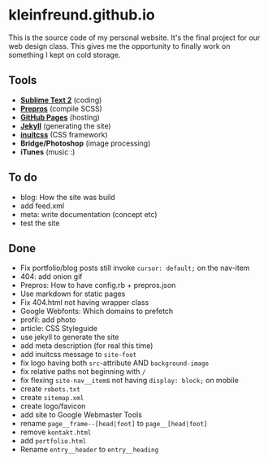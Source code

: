 # kleinfreund.github.io

This is the source code of my personal website. It's the final project for our web design class. This gives me the opportunity to finally work on something I kept on cold storage.

## Tools

- __[Sublime Text 2](http://www.sublimetext.com/)__ (coding)
- __[Prepros](http://alphapixels.com/prepros/)__ (compile SCSS)
- __[GitHub Pages](http://pages.github.com/)__ (hosting)
- __[Jekyll](http://jekyllrb.com/)__ (generating the site)
- __[inuitcss](http://inuitcss.com/)__ (CSS framework)
- __Bridge/Photoshop__ (image processing)
- __iTunes__ (music :)

## To do

- blog: How the site was build
- add feed.xml
- meta: write documentation (concept etc)
- test the site

## Done

- Fix portfolio/blog posts still invoke `cursor: default;` on the nav-item
- 404: add onion gif
- Prepros: How to have config.rb + prepros.json
- Use markdown for static pages
- Fix 404.html not having wrapper class
- Google Webfonts: Which domains to prefetch
- profil: add photo
- article: CSS Styleguide
- use jekyll to generate the site
- add meta description (for real this time)
- add inuitcss message to `site-foot`
- fix logo having both `src`-attribute AND `background-image`
- fix relative paths not beginning with `/`
- fix flexing `site-nav__item`s not having `display: block;` on mobile
- create `robots.txt`
- create `sitemap.xml`
- create logo/favicon
- add site to Google Webmaster Tools
- rename `page__frame--[head|foot]` to `page__[head|foot]`
- remove `kontakt.html`
- add `portfolio.html`
- Rename `entry__header` to `entry__heading`
